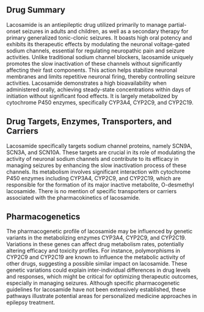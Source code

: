 ## Drug Summary
Lacosamide is an antiepileptic drug utilized primarily to manage partial-onset seizures in adults and children, as well as a secondary therapy for primary generalized tonic-clonic seizures. It boasts high oral potency and exhibits its therapeutic effects by modulating the neuronal voltage-gated sodium channels, essential for regulating neuropathic pain and seizure activities. Unlike traditional sodium channel blockers, lacosamide uniquely promotes the slow inactivation of these channels without significantly affecting their fast components. This action helps stabilize neuronal membranes and limits repetitive neuronal firing, thereby controlling seizure activities. Lacosamide demonstrates a high bioavailability when administered orally, achieving steady-state concentrations within days of initiation without significant food effects. It is largely metabolized by cytochrome P450 enzymes, specifically CYP3A4, CYP2C9, and CYP2C19.

## Drug Targets, Enzymes, Transporters, and Carriers
Lacosamide specifically targets sodium channel proteins, namely SCN9A, SCN3A, and SCN10A. These targets are crucial in its role of modulating the activity of neuronal sodium channels and contribute to its efficacy in managing seizures by enhancing the slow inactivation process of these channels. Its metabolism involves significant interaction with cytochrome P450 enzymes including CYP3A4, CYP2C9, and CYP2C19, which are responsible for the formation of its major inactive metabolite, O-desmethyl lacosamide. There is no mention of specific transporters or carriers associated with the pharmacokinetics of lacosamide.

## Pharmacogenetics
The pharmacogenetic profile of lacosamide may be influenced by genetic variants in the metabolizing enzymes CYP3A4, CYP2C9, and CYP2C19. Variations in these genes can affect drug metabolism rates, potentially altering efficacy and toxicity profiles. For instance, polymorphisms in CYP2C9 and CYP2C19 are known to influence the metabolic activity of other drugs, suggesting a possible similar impact on lacosamide. These genetic variations could explain inter-individual differences in drug levels and responses, which might be critical for optimizing therapeutic outcomes, especially in managing seizures. Although specific pharmacogenetic guidelines for lacosamide have not been extensively established, these pathways illustrate potential areas for personalized medicine approaches in epilepsy treatment.